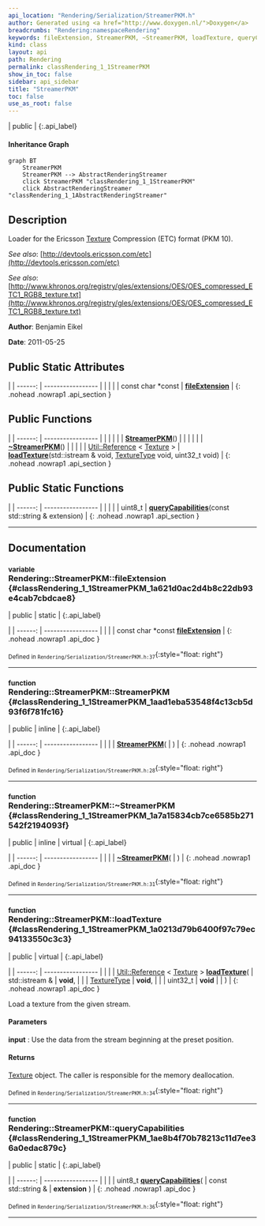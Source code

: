 ```yaml
---
api_location: "Rendering/Serialization/StreamerPKM.h"
author: Generated using <a href="http://www.doxygen.nl/">Doxygen</a>
breadcrumbs: "Rendering:namespaceRendering"
keywords: fileExtension, StreamerPKM, ~StreamerPKM, loadTexture, queryCapabilities
kind: class
layout: api
path: Rendering
permalink: classRendering_1_1StreamerPKM
show_in_toc: false
sidebar: api_sidebar
title: "StreamerPKM"
toc: false
use_as_root: false
---
```


| public |
{:.api_label}

#### Inheritance Graph

```mermaid
graph BT
	StreamerPKM
	StreamerPKM --> AbstractRenderingStreamer
	click StreamerPKM "classRendering_1_1StreamerPKM"
	click AbstractRenderingStreamer "classRendering_1_1AbstractRenderingStreamer"
```

## Description



Loader for the Ericsson [Texture](classRendering_1_1Texture) Compression (ETC) format (PKM 10).



*See also*: [http://devtools.ericsson.com/etc](http://devtools.ericsson.com/etc)



*See also*: [http://www.khronos.org/registry/gles/extensions/OES/OES_compressed_ETC1_RGB8_texture.txt](http://www.khronos.org/registry/gles/extensions/OES/OES_compressed_ETC1_RGB8_texture.txt)



**Author**: Benjamin Eikel



**Date**: 2011-05-25





## Public Static Attributes

|
| ------: | ----------------- |
|  | |
| const char *const | **[fileExtension](#classRendering_1_1StreamerPKM_1a621d0ac2d4b8c22db93e4cab7cbdcae8)**  |
{: .nohead .nowrap1 .api_section }


## Public Functions

|
| ------: | ----------------- |
|  | |
|  | **[StreamerPKM](#classRendering_1_1StreamerPKM_1aad1eba53548f4c13cb5d93f6f781fc16)**() |
|  | |
|  | **[~StreamerPKM](#classRendering_1_1StreamerPKM_1a7a15834cb7ce6585b271542f2194093f)**() |
|  | |
| [Util::Reference](classUtil_1_1Reference) < [Texture](classRendering_1_1Texture) > | **[loadTexture](#classRendering_1_1StreamerPKM_1a0213d79b6400f97c79ec94133550c3c3)**(std::istream & void,  [TextureType](group%5F%5Ftexture#group%5F%5Ftexture_1gaa31df885ca7b633a7032d29050df5f12)  void, uint32_t void) |
{: .nohead .nowrap1 .api_section }


## Public Static Functions

|
| ------: | ----------------- |
|  | |
| uint8_t | **[queryCapabilities](#classRendering_1_1StreamerPKM_1ae8b4f70b78213c11d7ee36a0edac879c)**(const std::string & extension) |
{: .nohead .nowrap1 .api_section }


-------------------------------------------------------------------

## Documentation

### <small>variable</small><br/> Rendering::StreamerPKM::fileExtension {#classRendering_1_1StreamerPKM_1a621d0ac2d4b8c22db93e4cab7cbdcae8}

| public | static |
{:.api_label}

|
| ------: | ----------------- |
|  |
| const char *const **[fileExtension](#classRendering_1_1StreamerPKM_1a621d0ac2d4b8c22db93e4cab7cbdcae8)**  |
{: .nohead .nowrap1 .api_doc }





<sub>Defined in `Rendering/Serialization/StreamerPKM.h:37`</sub>{:style="float: right"}

-------------------------------------------------------------------

### <small>function</small><br/> Rendering::StreamerPKM::StreamerPKM {#classRendering_1_1StreamerPKM_1aad1eba53548f4c13cb5d93f6f781fc16}

| public | inline |
{:.api_label}

|
| ------: | ----------------- |
|  |
|  **[StreamerPKM](#classRendering_1_1StreamerPKM_1aad1eba53548f4c13cb5d93f6f781fc16)**( |  ) |
{: .nohead .nowrap1 .api_doc }





<sub>Defined in `Rendering/Serialization/StreamerPKM.h:28`</sub>{:style="float: right"}

-------------------------------------------------------------------

### <small>function</small><br/> Rendering::StreamerPKM::~StreamerPKM {#classRendering_1_1StreamerPKM_1a7a15834cb7ce6585b271542f2194093f}

| public | inline | virtual |
{:.api_label}

|
| ------: | ----------------- |
|  |
|  **[~StreamerPKM](#classRendering_1_1StreamerPKM_1a7a15834cb7ce6585b271542f2194093f)**( |  ) |
{: .nohead .nowrap1 .api_doc }





<sub>Defined in `Rendering/Serialization/StreamerPKM.h:31`</sub>{:style="float: right"}

-------------------------------------------------------------------

### <small>function</small><br/> Rendering::StreamerPKM::loadTexture {#classRendering_1_1StreamerPKM_1a0213d79b6400f97c79ec94133550c3c3}

| public | virtual |
{:.api_label}

|
| ------: | ----------------- |
|  |
| [Util::Reference](classUtil_1_1Reference) < [Texture](classRendering_1_1Texture) > **[loadTexture](#classRendering_1_1StreamerPKM_1a0213d79b6400f97c79ec94133550c3c3)**( | std::istream & | **void**, |
| |  [TextureType](group%5F%5Ftexture#group%5F%5Ftexture_1gaa31df885ca7b633a7032d29050df5f12)  | **void**, |
| | uint32_t | **void** |
|   ) |
{: .nohead .nowrap1 .api_doc }



Load a texture from the given stream.


#### Parameters
**input**
:  Use the data from the stream beginning at the preset position.




#### Returns
 [Texture](classRendering_1_1Texture) object. The caller is responsible for the memory deallocation.





<sub>Defined in `Rendering/Serialization/StreamerPKM.h:34`</sub>{:style="float: right"}

-------------------------------------------------------------------

### <small>function</small><br/> Rendering::StreamerPKM::queryCapabilities {#classRendering_1_1StreamerPKM_1ae8b4f70b78213c11d7ee36a0edac879c}

| public | static |
{:.api_label}

|
| ------: | ----------------- |
|  |
| uint8_t **[queryCapabilities](#classRendering_1_1StreamerPKM_1ae8b4f70b78213c11d7ee36a0edac879c)**( | const std::string & | **extension** ) |
{: .nohead .nowrap1 .api_doc }





<sub>Defined in `Rendering/Serialization/StreamerPKM.h:36`</sub>{:style="float: right"}

-------------------------------------------------------------------

